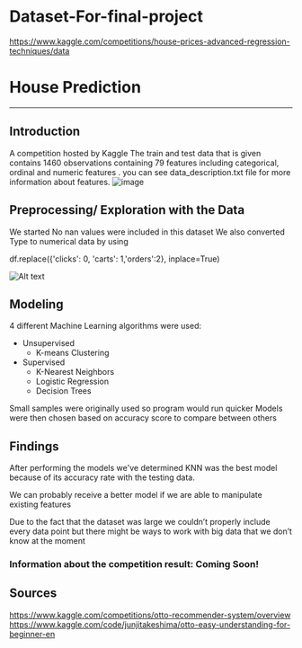 # Dataset-For-final-project

https://www.kaggle.com/competitions/house-prices-advanced-regression-techniques/data

# House Prediction 

-------------------------------------------------
## Introduction
A competition hosted by Kaggle
The train  and test data that is given contains 1460  observations containing 79 features including categorical, ordinal and numeric features .
you can see data_description.txt file for more information about features.
![image](https://user-images.githubusercontent.com/15922299/232814240-3a0984e2-e82a-43ee-a3f2-163f0776dfda.png)

   

## Preprocessing/ Exploration with the Data
We started 
No nan values were included in this dataset
We also converted Type to numerical data by using 

df.replace({'clicks': 0, 'carts': 1,'orders':2}, inplace=True)

<img src="sns_pairplot.jpg" alt="Alt text" title="Pair Plots of all Features">

## Modeling
4  different Machine Learning algorithms were used:
- Unsupervised
  - K-means Clustering
- Supervised
  - K-Nearest Neighbors
  - Logistic Regression
  - Decision Trees
 
Small samples were originally used so program would run quicker 
Models were then chosen based on accuracy score to compare between others

## Findings
After performing the models we've determined KNN was the best model because of its accuracy rate with the testing data.

We can probably receive a better model if we are able to manipulate existing features 

Due to the fact that the dataset was large we couldn’t properly include every data point but there might be ways to work with big data that we don’t know at the moment

### Information about the competition result: Coming Soon!

## Sources 
https://www.kaggle.com/competitions/otto-recommender-system/overview
https://www.kaggle.com/code/junjitakeshima/otto-easy-understanding-for-beginner-en


